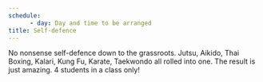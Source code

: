 ```yaml
---
schedule:
      - day: Day and time to be arranged
title: Self-defence
---
```

No nonsense self-defence down to the grassroots. Jutsu, Aikido, Thai Boxing, Kalari, Kung Fu, Karate, Taekwondo all rolled into one. The result is just amazing. 4 students in a class only!
